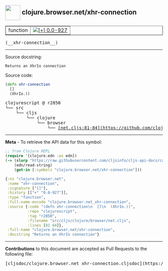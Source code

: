 ## <img width="48px" valign="middle" src="http://i.imgur.com/Hi20huC.png"> clojure.browser.net/xhr-connection

 <table border="1">
<tr>

<td>function</td>
<td><a href="https://github.com/cljsinfo/cljs-api-docs/tree/0.0-927"><img valign="middle" alt="[+] 0.0-927" src="https://img.shields.io/badge/+-0.0--927-lightgrey.svg"></a> </td>
</tr>
</table>

 <samp>
(__xhr-connection__)<br>
</samp>

---




Source docstring:

```
Returns an XhrIo connection
```

Source code:

```clj
(defn xhr-connection
  []
  (XhrIo.))
```

 <pre>
clojurescript @ r2850
└── src
    └── cljs
        └── clojure
            └── browser
                └── <ins>[net.cljs:81-84](https://github.com/clojure/clojurescript/blob/r2850/src/cljs/clojure/browser/net.cljs#L81-L84)</ins>
</pre>


---

__Meta__ - To retrieve the API data for this symbol:

```clj
;; from Clojure REPL
(require '[clojure.edn :as edn])
(-> (slurp "https://raw.githubusercontent.com/cljsinfo/cljs-api-docs/catalog/cljs-api.edn")
    (edn/read-string)
    (get-in [:symbols "clojure.browser.net/xhr-connection"]))
```

```clj
{:ns "clojure.browser.net",
 :name "xhr-connection",
 :signature ["[]"],
 :history [["+" "0.0-927"]],
 :type "function",
 :full-name-encode "clojure.browser.net_xhr-connection",
 :source {:code "(defn xhr-connection\n  []\n  (XhrIo.))",
          :repo "clojurescript",
          :tag "r2850",
          :filename "src/cljs/clojure/browser/net.cljs",
          :lines [81 84]},
 :full-name "clojure.browser.net/xhr-connection",
 :docstring "Returns an XhrIo connection"}

```

---

__Contributions__ to this document are accepted as Pull Requests to the following file:

 <pre>
[cljsdoc/clojure.browser.net_xhr-connection.cljsdoc](https://github.com/cljsinfo/cljs-api-docs/blob/master/cljsdoc/clojure.browser.net_xhr-connection.cljsdoc)
</pre>

